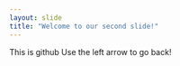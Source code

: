 ```yaml
---
layout: slide
title: "Welcome to our second slide!"
---
```

This is github
Use the left arrow to go back!
